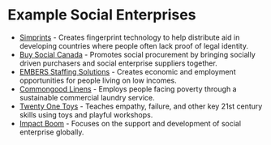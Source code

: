 # Example Social Enterprises

* [Simprints](https://www.simprints.com/) - Creates fingerprint technology to help distribute aid in developing countries where people often lack proof of legal identity.
* [Buy Social Canada](https://www.buysocialcanada.com) -  Promotes social procurement by bringing socially driven purchasers and social enterprise suppliers together.
* [EMBERS Staffing Solutions](https://www.embersvancouver.com/) - Creates economic and employment opportunities for people living on low incomes.
* [Commongood Linens](https://cmngd.com/) - Employs people facing poverty through a sustainable commercial laundry service.
* [Twenty One Toys](https://twentyonetoys.com/) -  Teaches empathy, failure, and other key 21st century skills using toys and playful workshops.
* [Impact Boom](https://www.impactboom.org/) - Focuses on the support and development of social enterprise globally.